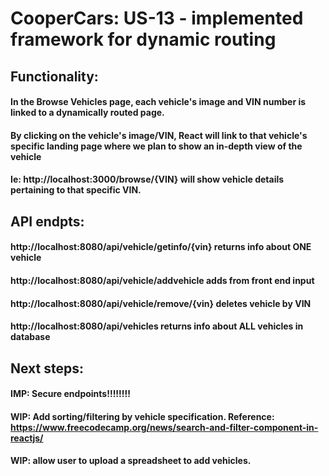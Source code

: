 # CooperCars: US-13 - implemented framework for dynamic routing
## Functionality:
#### In the Browse Vehicles page, each vehicle's image and VIN number is linked to a dynamically routed page. 
#### By clicking on the vehicle's image/VIN, React will link to that vehicle's specific landing page where we plan to show an in-depth view of the vehicle
#### Ie: http://localhost:3000/browse/{VIN} will show vehicle details pertaining to that specific VIN. 
## API endpts:
#### http://localhost:8080/api/vehicle/getinfo/{vin} returns info about ONE vehicle
#### http://localhost:8080/api/vehicle/addvehicle adds from front end input
#### http://localhost:8080/api/vehicle/remove/{vin} deletes vehicle by VIN
#### http://localhost:8080/api/vehicles returns info about ALL vehicles in database
## Next steps:
#### IMP: Secure endpoints!!!!!!!!
#### WIP: Add sorting/filtering by vehicle specification. Reference: https://www.freecodecamp.org/news/search-and-filter-component-in-reactjs/
#### WIP: allow user to upload a spreadsheet to add vehicles.

